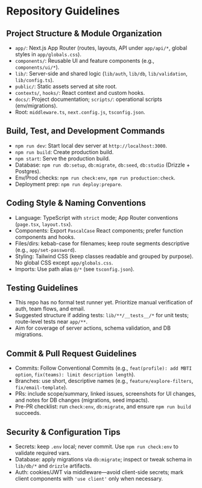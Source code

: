 # Repository Guidelines

## Project Structure & Module Organization
- `app/`: Next.js App Router (routes, layouts, API under `app/api/*`, global styles in `app/globals.css`).
- `components/`: Reusable UI and feature components (e.g., `components/ui/*`).
- `lib/`: Server-side and shared logic (`lib/auth`, `lib/db`, `lib/validation`, `lib/config.ts`).
- `public/`: Static assets served at site root.
- `contexts/`, `hooks/`: React context and custom hooks.
- `docs/`: Project documentation; `scripts/`: operational scripts (env/migrations).
- Root: `middleware.ts`, `next.config.js`, `tsconfig.json`.

## Build, Test, and Development Commands
- `npm run dev`: Start local dev server at `http://localhost:3000`.
- `npm run build`: Create production build.
- `npm start`: Serve the production build.
- Database: `npm run db:setup`, `db:migrate`, `db:seed`, `db:studio` (Drizzle + Postgres).
- Env/Prod checks: `npm run check:env`, `npm run production:check`.
- Deployment prep: `npm run deploy:prepare`.

## Coding Style & Naming Conventions
- Language: TypeScript with `strict` mode; App Router conventions (`page.tsx`, `layout.tsx`).
- Components: Export `PascalCase` React components; prefer function components and hooks.
- Files/dirs: kebab-case for filenames; keep route segments descriptive (e.g., `app/set-password`).
- Styling: Tailwind CSS (keep classes readable and grouped by purpose). No global CSS except `app/globals.css`.
- Imports: Use path alias `@/*` (see `tsconfig.json`).

## Testing Guidelines
- This repo has no formal test runner yet. Prioritize manual verification of auth, team flows, and email.
- Suggested structure if adding tests: `lib/**/__tests__/*` for unit tests; route-level tests near `app/**`.
- Aim for coverage of server actions, schema validation, and DB migrations.

## Commit & Pull Request Guidelines
- Commits: Follow Conventional Commits (e.g., `feat(profile): add MBTI option`, `fix(teams): limit description length`).
- Branches: use short, descriptive names (e.g., `feature/explore-filters`, `fix/email-template`).
- PRs: include scope/summary, linked issues, screenshots for UI changes, and notes for DB changes (migrations, seed impacts).
- Pre-PR checklist: run `check:env`, `db:migrate`, and ensure `npm run build` succeeds.

## Security & Configuration Tips
- Secrets: keep `.env` local; never commit. Use `npm run check:env` to validate required vars.
- Database: apply migrations via `db:migrate`; inspect or tweak schema in `lib/db/*` and `drizzle` artifacts.
- Auth: cookies/JWT via middleware—avoid client-side secrets; mark client components with `'use client'` only when necessary.

